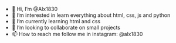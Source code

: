 - 👋 Hi, I’m @Alx1830
- 👀 I’m interested in learn everything about html, css, js and python
- 🌱 I’m currently learning html and css
- 💞️ I’m looking to collaborate on small projects
- 📫 How to reach me follow me in instagram: @alx1830

<!---
Alx1830/Alx1830 is a ✨ special ✨ repository because its `README.md` (this file) appears on your GitHub profile.
You can click the Preview link to take a look at your changes.
--->
